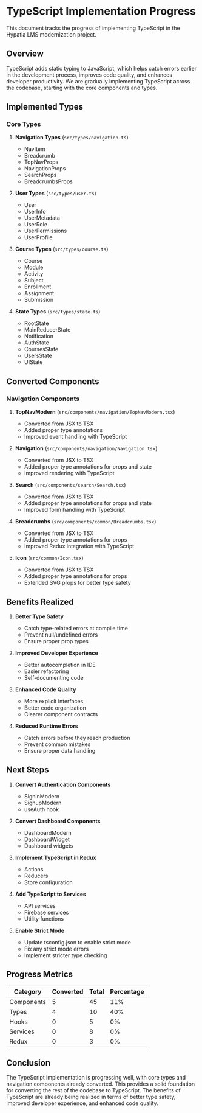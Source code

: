# TypeScript Implementation Progress

This document tracks the progress of implementing TypeScript in the Hypatia LMS modernization project.

## Overview

TypeScript adds static typing to JavaScript, which helps catch errors earlier in the development process, improves code quality, and enhances developer productivity. We are gradually implementing TypeScript across the codebase, starting with the core components and types.

## Implemented Types

### Core Types

1. **Navigation Types** (`src/types/navigation.ts`)
   - NavItem
   - Breadcrumb
   - TopNavProps
   - NavigationProps
   - SearchProps
   - BreadcrumbsProps

2. **User Types** (`src/types/user.ts`)
   - User
   - UserInfo
   - UserMetadata
   - UserRole
   - UserPermissions
   - UserProfile

3. **Course Types** (`src/types/course.ts`)
   - Course
   - Module
   - Activity
   - Subject
   - Enrollment
   - Assignment
   - Submission

4. **State Types** (`src/types/state.ts`)
   - RootState
   - MainReducerState
   - Notification
   - AuthState
   - CoursesState
   - UsersState
   - UIState

## Converted Components

### Navigation Components

1. **TopNavModern** (`src/components/navigation/TopNavModern.tsx`)
   - Converted from JSX to TSX
   - Added proper type annotations
   - Improved event handling with TypeScript

2. **Navigation** (`src/components/navigation/Navigation.tsx`)
   - Converted from JSX to TSX
   - Added proper type annotations for props and state
   - Improved rendering with TypeScript

3. **Search** (`src/components/search/Search.tsx`)
   - Converted from JSX to TSX
   - Added proper type annotations for props and state
   - Improved form handling with TypeScript

4. **Breadcrumbs** (`src/components/common/Breadcrumbs.tsx`)
   - Converted from JSX to TSX
   - Added proper type annotations for props
   - Improved Redux integration with TypeScript

5. **Icon** (`src/common/Icon.tsx`)
   - Converted from JSX to TSX
   - Added proper type annotations for props
   - Extended SVG props for better type safety

## Benefits Realized

1. **Better Type Safety**
   - Catch type-related errors at compile time
   - Prevent null/undefined errors
   - Ensure proper prop types

2. **Improved Developer Experience**
   - Better autocompletion in IDE
   - Easier refactoring
   - Self-documenting code

3. **Enhanced Code Quality**
   - More explicit interfaces
   - Better code organization
   - Clearer component contracts

4. **Reduced Runtime Errors**
   - Catch errors before they reach production
   - Prevent common mistakes
   - Ensure proper data handling

## Next Steps

1. **Convert Authentication Components**
   - SigninModern
   - SignupModern
   - useAuth hook

2. **Convert Dashboard Components**
   - DashboardModern
   - DashboardWidget
   - Dashboard widgets

3. **Implement TypeScript in Redux**
   - Actions
   - Reducers
   - Store configuration

4. **Add TypeScript to Services**
   - API services
   - Firebase services
   - Utility functions

5. **Enable Strict Mode**
   - Update tsconfig.json to enable strict mode
   - Fix any strict mode errors
   - Implement stricter type checking

## Progress Metrics

| Category | Converted | Total | Percentage |
|----------|-----------|-------|------------|
| Components | 5 | 45 | 11% |
| Types | 4 | 10 | 40% |
| Hooks | 0 | 5 | 0% |
| Services | 0 | 8 | 0% |
| Redux | 0 | 3 | 0% |

## Conclusion

The TypeScript implementation is progressing well, with core types and navigation components already converted. This provides a solid foundation for converting the rest of the codebase to TypeScript. The benefits of TypeScript are already being realized in terms of better type safety, improved developer experience, and enhanced code quality.
